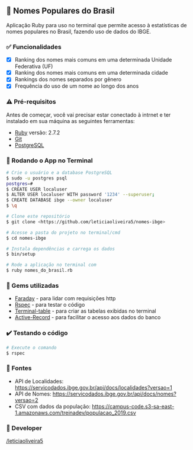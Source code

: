 ## :memo: Nomes Populares do Brasil
Aplicação Ruby para uso no terminal que permite acesso à estatísticas de nomes populares no Brasil, fazendo uso de dados do IBGE.

### :white_check_mark: Funcionalidades

- [x] Ranking dos nomes mais comuns em uma determinada Unidade Federativa (UF)
- [x] Ranking dos nomes mais comuns em uma determinada cidade
- [x] Rankings dos nomes separados por gênero
- [x] Frequência do uso de um nome ao longo dos anos

### :warning: Pré-requisitos

Antes de começar, você vai precisar estar conectado à intrnet e ter instalado em sua máquina as seguintes ferramentas: 

* [Ruby](https://www.ruby-lang.org/pt/documentation/installation/) versão: 2.7.2
* [Git](https://git-scm.com) 
* [PostgreSQL](https://www.postgresql.org/)

### 🎲 Rodando o App no Terminal

```bash
# Crie o usuário e a database PostgreSQL
$ sudo -u postgres psql
postgres=#
$ CREATE USER localuser 
$ ALTER USER localuser WITH password '1234' --superuser;
$ CREATE DATABASE ibge --owner localuser
$ \q

# Clone este repositório
$ git clone <https://github.com/leticiaoliveira5/nomes-ibge>

# Acesse a pasta do projeto no terminal/cmd
$ cd nomes-ibge

# Instala dependências e carrega os dados
$ bin/setup

# Rode a aplicação no terminal com
$ ruby nomes_do_brasil.rb

```

### :gem: Gems utilizadas

* [Faraday](https://rubygems.org/gems/faraday?locale=pt-BR) - para lidar com requisições http
* [Rspec](https://rubygems.org/gems/rspec?locale=pt-BR) - para testar o código
* [Terminal-table](https://rubygems.org/gems/terminal-table/) - para criar as tabelas exibidas no terminal
* [Active-Record](https://rubygems.org/gems/activerecord/versions/4.2.6?locale=pt-BR) - para facilitar o acesso aos dados do banco

### :heavy_check_mark: Testando o código
```bash
# Execute o comando
$ rspec
```
### :satellite: Fontes

* API de Localidades: https://servicodados.ibge.gov.br/api/docs/localidades?versao=1
* API de Nomes: https://servicodados.ibge.gov.br/api/docs/nomes?versao=2
* CSV com dados da população: https://campus-code.s3-sa-east-1.amazonaws.com/treinadev/populacao_2019.csv

### :tada: Developer

  [/leticiaoliveira5](https://github.com/leticiaoliveira5)